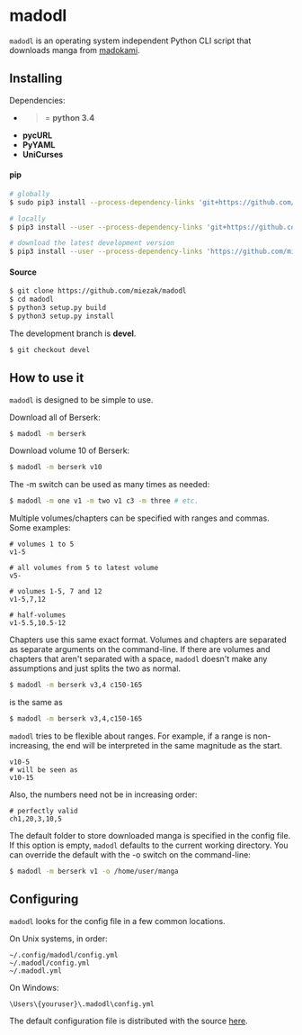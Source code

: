 madodl
======

`madodl` is an operating system independent Python CLI script that downloads
manga from [madokami](https://manga.madokami.com).

Installing
----------

Dependencies:
* >= **python 3.4**
* **pycURL**
* **PyYAML**
* **UniCurses**

#### pip

```sh
# globally
$ sudo pip3 install --process-dependency-links 'git+https://github.com/miezak/madodl'

# locally
$ pip3 install --user --process-dependency-links 'git+https://github.com/miezak/madodl'

# download the latest development version
$ pip3 install --user --process-dependency-links 'https://github.com/miezak/madodl/archive/devel.zip'
```

#### Source

```sh
$ git clone https://github.com/miezak/madodl
$ cd madodl
$ python3 setup.py build
$ python3 setup.py install
```

The development branch is __devel__.
```sh
$ git checkout devel
```

How to use it
-------------

`madodl` is designed to be simple to use.

Download all of Berserk:

```sh
$ madodl -m berserk
```

Download volume 10 of Berserk:

```sh
$ madodl -m berserk v10
```

The -m switch can be used as many times as needed:

```sh
$ madodl -m one v1 -m two v1 c3 -m three # etc.
```

Multiple volumes/chapters can be specified with ranges and commas.
Some examples:

```
# volumes 1 to 5
v1-5

# all volumes from 5 to latest volume
v5-

# volumes 1-5, 7 and 12
v1-5,7,12

# half-volumes
v1-5.5,10.5-12
```

Chapters use this same exact format. Volumes and chapters are separated as
separate arguments on the command-line. If there are volumes and chapters that
aren't separated with a space, `madodl` doesn't make any assumptions and just
splits the two as normal.

```sh
$ madodl -m berserk v3,4 c150-165
```
is the same as
```sh
$ madodl -m berserk v3,4,c150-165
```

`madodl` tries to be flexible about ranges. For example, if a range is
non-increasing, the end will be interpreted in the same magnitude as the start.

```
v10-5
# will be seen as
v10-15
```
Also, the numbers need not be in increasing order:
```
# perfectly valid
ch1,20,3,10,5
```

The default folder to store downloaded manga is specified in the config file.
If this option is empty, `madodl` defaults to the current working directory. You
can override the default with the -o switch on the command-line:

```sh
$ madodl -m berserk v1 -o /home/user/manga
```

Configuring
-----------

`madodl` looks for the config file in a few common locations.

On Unix systems, in order:

```
~/.config/madodl/config.yml
~/.madodl/config.yml
~/.madodl.yml
```

On Windows:

```
\Users\{youruser}\.madodl\config.yml
```

The default configuration file is distributed with the source [here](/madodl/config.yml).
